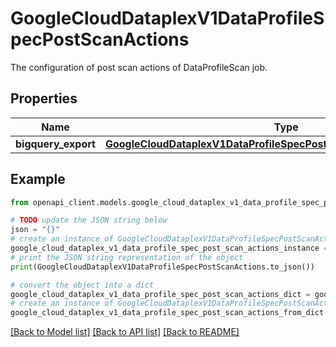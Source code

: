 # GoogleCloudDataplexV1DataProfileSpecPostScanActions

The configuration of post scan actions of DataProfileScan job.

## Properties

Name | Type | Description | Notes
------------ | ------------- | ------------- | -------------
**bigquery_export** | [**GoogleCloudDataplexV1DataProfileSpecPostScanActionsBigQueryExport**](GoogleCloudDataplexV1DataProfileSpecPostScanActionsBigQueryExport.md) |  | [optional] 

## Example

```python
from openapi_client.models.google_cloud_dataplex_v1_data_profile_spec_post_scan_actions import GoogleCloudDataplexV1DataProfileSpecPostScanActions

# TODO update the JSON string below
json = "{}"
# create an instance of GoogleCloudDataplexV1DataProfileSpecPostScanActions from a JSON string
google_cloud_dataplex_v1_data_profile_spec_post_scan_actions_instance = GoogleCloudDataplexV1DataProfileSpecPostScanActions.from_json(json)
# print the JSON string representation of the object
print(GoogleCloudDataplexV1DataProfileSpecPostScanActions.to_json())

# convert the object into a dict
google_cloud_dataplex_v1_data_profile_spec_post_scan_actions_dict = google_cloud_dataplex_v1_data_profile_spec_post_scan_actions_instance.to_dict()
# create an instance of GoogleCloudDataplexV1DataProfileSpecPostScanActions from a dict
google_cloud_dataplex_v1_data_profile_spec_post_scan_actions_from_dict = GoogleCloudDataplexV1DataProfileSpecPostScanActions.from_dict(google_cloud_dataplex_v1_data_profile_spec_post_scan_actions_dict)
```
[[Back to Model list]](../README.md#documentation-for-models) [[Back to API list]](../README.md#documentation-for-api-endpoints) [[Back to README]](../README.md)


